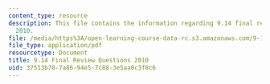 ```yaml
---
content_type: resource
description: This file contains the information regarding 9.14 final review questions
  2010.
file: /media/https%3A/open-learning-course-data-rc.s3.amazonaws.com/9-14-brain-structure-and-its-origins-spring-2014/37513b707a8694e57c883e5aa0c3f0c6_MIT9_14S14_FinalRevQue2010.pdf
file_type: application/pdf
resourcetype: Document
title: 9.14 Final Review Questions 2010
uid: 37513b70-7a86-94e5-7c88-3e5aa0c3f0c6
---
```


